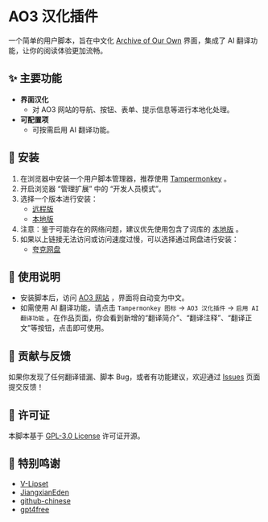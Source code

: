# AO3 汉化插件

一个简单的用户脚本，旨在中文化 [Archive of Our Own](https://archiveofourown.org/) 界面，集成了 AI 翻译功能，让你的阅读体验更加流畅。

## ✨ 主要功能

- **界面汉化**
  - 对 AO3 网站的导航、按钮、表单、提示信息等进行本地化处理。
- **可配置项**
  - 可按需启用 AI 翻译功能。

## 🔧 安装

1.  在浏览器中安装一个用户脚本管理器，推荐使用 [Tampermonkey](https://www.tampermonkey.net/) 。
2.  开启浏览器 “管理扩展” 中的 “开发人员模式”。
3.  选择一个版本进行安装：
    - [远程版](https://raw.githubusercontent.com/V-Lipset/ao3-chinese/main/main.user.js)
    - [本地版](https://raw.githubusercontent.com/V-Lipset/ao3-chinese/main/local.user.js)
4.  注意：鉴于可能存在的网络问题，建议优先使用包含了词库的 [本地版](https://raw.githubusercontent.com/V-Lipset/ao3-chinese/main/local.user.js) 。
5.  如果以上链接无法访问或访问速度过慢，可以选择通过网盘进行安装：
    - [夸克网盘](https://pan.quark.cn/s/41bf3604f803)

## 📖 使用说明

- 安装脚本后，访问 [AO3 网站](https://archiveofourown.org/) ，界面将自动变为中文。
- 如需使用 AI 翻译功能，请点击 `Tampermonkey 图标` -> `AO3 汉化插件` -> `启用 AI 翻译功能` 。在作品页面，你会看到新增的“翻译简介”、“翻译注释”、“翻译正文”等按钮，点击即可使用。

## 🤝 贡献与反馈

如果你发现了任何翻译错漏、脚本 Bug，或者有功能建议，欢迎通过 [Issues](https://github.com/V-Lipset/ao3-chinese/issues) 页面提交反馈！

## 📄 许可证

本脚本基于 [GPL-3.0 License](./LICENSE) 许可证开源。

## 🙏 特别鸣谢
- [V-Lipset](https://github.com/V-Lipset)
- [JiangxianEden](https://github.com/JiangxianEden)
- [github-chinese](https://github.com/maboloshi/github-chinese)
- [gpt4free](https://github.com/xtekky/gpt4free)
